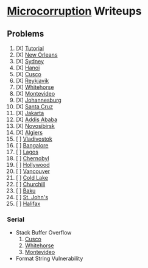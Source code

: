 # [Microcorruption](https://microcorruption.com/) Writeups

## Problems
1. [X] [Tutorial](./Tutorial/readme.md)
2. [X] [New Orleans](./NewOrleans/readme.md)
3. [X] [Sydney](./Sydney/readme.md)
4. [X] [Hanoi](./Hanoi/readme.md)
5. [X] [Cusco](./Cusco/readme.md)
6. [X] [Reykjavik](./Reykjavik/readme.md)
7. [X] [Whitehorse](./Whitehorse/readme.md)
8. [X] [Montevideo](./Montevideo/readme.md)
9. [X] [Johannesburg](./Johannesburg/readme.md)
10. [X] [Santa Cruz](./SantaCruz/readme.md)
11. [X] [Jakarta](./Jakarta/readme.md)
12. [X] [Addis Ababa](./AddisAbaba/readme.md)
13. [X] [Novosibirsk](./Novosibirsk/readme.md)
14. [X] [Algiers](./Algiers/readme.md)
15. [ ] [Vladivostok](./Vladivostok/readme.md)
16. [ ] [Bangalore](./Bangalore/readme.md)
17. [ ] [Lagos](./Lagos/readme.md)
18. [ ] [Chernobyl](./Chernobyl/readme.md)
19. [ ] [Hollywood](./Hollywood/readme.md)
20. [ ] [Vancouver](./Vancouver/readme.md)
21. [ ] [Cold Lake](./ColdLake/readme.md)
22. [ ] [Churchill](./Churchill/readme.md)
23. [ ] [Baku](./Baku/readme.md)
24. [ ] [St. John's](./StJohns/readme.md)
25. [ ] [Halifax](./Halifax/readme.md)

### Serial
- Stack Buffer Overflow
    1. [Cusco](./Cusco)
    2. [Whitehorse](./Whitehorse)
    3. [Montevideo](./Montevideo)
- Format String Vulnerability
